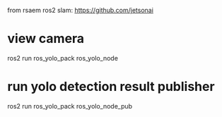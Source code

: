 from rsaem ros2 slam: https://github.com/jetsonai


# view camera
ros2 run ros_yolo_pack ros_yolo_node
# run yolo detection result publisher
ros2 run ros_yolo_pack ros_yolo_node_pub
